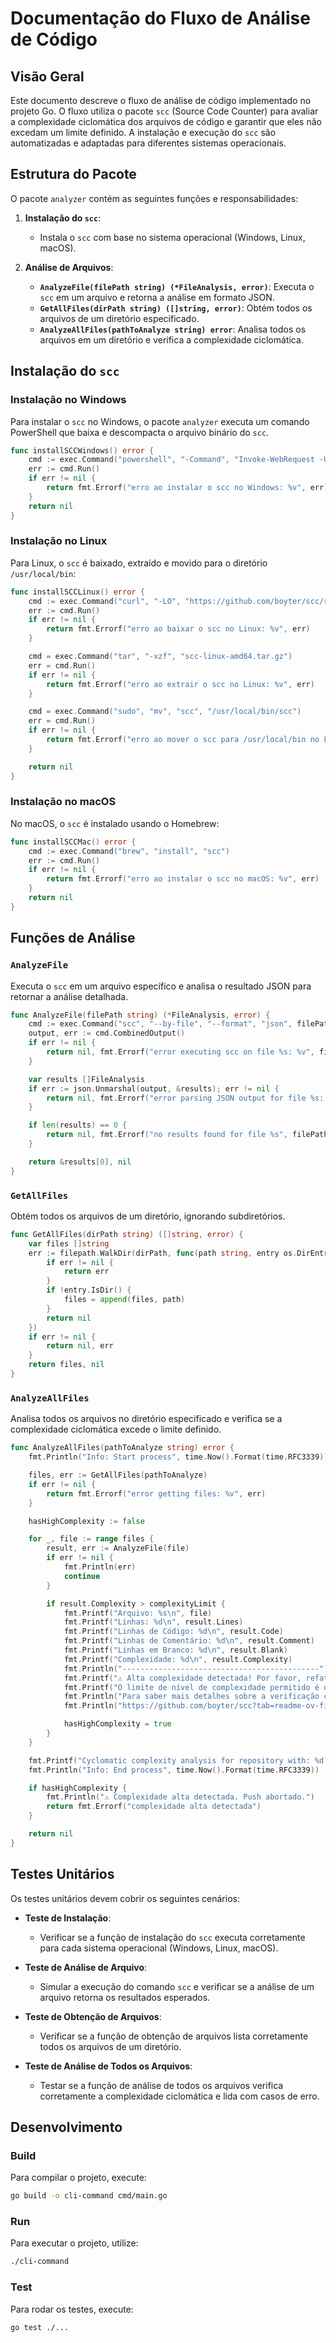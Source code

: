 # Documentação do Fluxo de Análise de Código

## Visão Geral

Este documento descreve o fluxo de análise de código implementado no projeto Go. O fluxo utiliza o pacote `scc` (Source Code Counter) para avaliar a complexidade ciclomática dos arquivos de código e garantir que eles não excedam um limite definido. A instalação e execução do `scc` são automatizadas e adaptadas para diferentes sistemas operacionais.

## Estrutura do Pacote

O pacote `analyzer` contém as seguintes funções e responsabilidades:

1. **Instalação do `scc`**:

   - Instala o `scc` com base no sistema operacional (Windows, Linux, macOS).

2. **Análise de Arquivos**:
   - **`AnalyzeFile(filePath string) (*FileAnalysis, error)`**: Executa o `scc` em um arquivo e retorna a análise em formato JSON.
   - **`GetAllFiles(dirPath string) ([]string, error)`**: Obtém todos os arquivos de um diretório especificado.
   - **`AnalyzeAllFiles(pathToAnalyze string) error`**: Analisa todos os arquivos em um diretório e verifica a complexidade ciclomática.

## Instalação do `scc`

### Instalação no Windows

Para instalar o `scc` no Windows, o pacote `analyzer` executa um comando PowerShell que baixa e descompacta o arquivo binário do `scc`.

```go
func installSCCWindows() error {
	cmd := exec.Command("powershell", "-Command", "Invoke-WebRequest -Uri https://github.com/boyter/scc/releases/download/v1.0.0/scc-windows-amd64.zip -OutFile scc.zip; Expand-Archive scc.zip -DestinationPath .")
	err := cmd.Run()
	if err != nil {
		return fmt.Errorf("erro ao instalar o scc no Windows: %v", err)
	}
	return nil
}
```

### Instalação no Linux

Para Linux, o `scc` é baixado, extraído e movido para o diretório `/usr/local/bin`:

```go
func installSCCLinux() error {
	cmd := exec.Command("curl", "-LO", "https://github.com/boyter/scc/releases/download/v1.0.0/scc-linux-amd64.tar.gz")
	err := cmd.Run()
	if err != nil {
		return fmt.Errorf("erro ao baixar o scc no Linux: %v", err)
	}

	cmd = exec.Command("tar", "-xzf", "scc-linux-amd64.tar.gz")
	err = cmd.Run()
	if err != nil {
		return fmt.Errorf("erro ao extrair o scc no Linux: %v", err)
	}

	cmd = exec.Command("sudo", "mv", "scc", "/usr/local/bin/scc")
	err = cmd.Run()
	if err != nil {
		return fmt.Errorf("erro ao mover o scc para /usr/local/bin no Linux: %v", err)
	}

	return nil
}
```

### Instalação no macOS

No macOS, o `scc` é instalado usando o Homebrew:

```go
func installSCCMac() error {
	cmd := exec.Command("brew", "install", "scc")
	err := cmd.Run()
	if err != nil {
		return fmt.Errorf("erro ao instalar o scc no macOS: %v", err)
	}
	return nil
}
```

## Funções de Análise

### `AnalyzeFile`

Executa o `scc` em um arquivo específico e analisa o resultado JSON para retornar a análise detalhada.

```go
func AnalyzeFile(filePath string) (*FileAnalysis, error) {
	cmd := exec.Command("scc", "--by-file", "--format", "json", filePath)
	output, err := cmd.CombinedOutput()
	if err != nil {
		return nil, fmt.Errorf("error executing scc on file %s: %v", filePath, err)
	}

	var results []FileAnalysis
	if err := json.Unmarshal(output, &results); err != nil {
		return nil, fmt.Errorf("error parsing JSON output for file %s: %v", filePath, err)
	}

	if len(results) == 0 {
		return nil, fmt.Errorf("no results found for file %s", filePath)
	}

	return &results[0], nil
}
```

### `GetAllFiles`

Obtém todos os arquivos de um diretório, ignorando subdiretórios.

```go
func GetAllFiles(dirPath string) ([]string, error) {
	var files []string
	err := filepath.WalkDir(dirPath, func(path string, entry os.DirEntry, err error) error {
		if err != nil {
			return err
		}
		if !entry.IsDir() {
			files = append(files, path)
		}
		return nil
	})
	if err != nil {
		return nil, err
	}
	return files, nil
}
```

### `AnalyzeAllFiles`

Analisa todos os arquivos no diretório especificado e verifica se a complexidade ciclomática excede o limite definido.

```go
func AnalyzeAllFiles(pathToAnalyze string) error {
	fmt.Println("Info: Start process", time.Now().Format(time.RFC3339))

	files, err := GetAllFiles(pathToAnalyze)
	if err != nil {
		return fmt.Errorf("error getting files: %v", err)
	}

	hasHighComplexity := false

	for _, file := range files {
		result, err := AnalyzeFile(file)
		if err != nil {
			fmt.Println(err)
			continue
		}

		if result.Complexity > complexityLimit {
			fmt.Printf("Arquivo: %s\n", file)
			fmt.Printf("Linhas: %d\n", result.Lines)
			fmt.Printf("Linhas de Código: %d\n", result.Code)
			fmt.Printf("Linhas de Comentário: %d\n", result.Comment)
			fmt.Printf("Linhas em Branco: %d\n", result.Blank)
			fmt.Printf("Complexidade: %d\n", result.Complexity)
			fmt.Println("--------------------------------------------")
			fmt.Printf("⚠️ Alta complexidade detectada! Por favor, refatore esse arquivo:\n%s\n", file)
			fmt.Printf("O limite de nível de complexidade permitido é de %d\n", complexityLimit)
			fmt.Println("Para saber mais detalhes sobre a verificação ciclomática de código:")
			fmt.Println("https://github.com/boyter/scc?tab=readme-ov-file#complexity-estimates")

			hasHighComplexity = true
		}
	}

	fmt.Printf("Cyclomatic complexity analysis for repository with: %d files.\n", len(files))
	fmt.Println("Info: End process", time.Now().Format(time.RFC3339))

	if hasHighComplexity {
		fmt.Println("⚠️ Complexidade alta detectada. Push abortado.")
		return fmt.Errorf("complexidade alta detectada")
	}

	return nil
}
```

## Testes Unitários

Os testes unitários devem cobrir os seguintes cenários:

- **Teste de Instalação**:

  - Verificar se a função de instalação do `scc` executa corretamente para cada sistema operacional (Windows, Linux, macOS).

- **Teste de Análise de Arquivo**:

  - Simular a execução do comando `scc` e verificar se a análise de um arquivo retorna os resultados esperados.

- **Teste de Obtenção de Arquivos**:

  - Verificar se a função de obtenção de arquivos lista corretamente todos os arquivos de um diretório.

- **Teste de Análise de Todos os Arquivos**:
  - Testar se a função de análise de todos os arquivos verifica corretamente a complexidade ciclomática e lida com casos de erro.

## Desenvolvimento

### Build

Para compilar o projeto, execute:

```bash
go build -o cli-command cmd/main.go
```

### Run

Para executar o projeto, utilize:

```bash
./cli-command
```

### Test

Para rodar os testes, execute:

```bash
go test ./...
```
